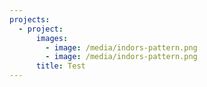 ```yaml
---
projects:
  - project:
      images:
        - image: /media/indors-pattern.png
        - image: /media/indors-pattern.png
      title: Test
---
```


